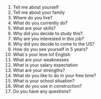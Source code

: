1.	Tell me about yourself
2.	Tell me about your family
3.	Where do you live?
4.	What do you currently do?
5.	What are your skills?
6.	Why did you decide to study this?.
7.	Why are you interested in this job?
8.	Why did you decide to come to the US?
9.	How do you see yourself in 5 years?
10.	What´s your leve lof English
11.	What are your weaknesses
12.	What is your salary expectation
13.	What are your strengths?
14.	What do you like to do in your free time?
15.	What is your school situation?
16.	What do you use in construction?
17.	Do you have any questions?
